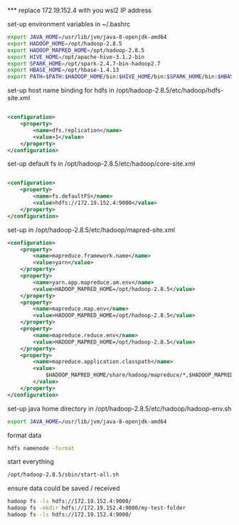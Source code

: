 *** replace 172.19.152.4 with you wsl2 IP address

set-up environment variables in ~/.bashrc

```bash
export JAVA_HOME=/usr/lib/jvm/java-8-openjdk-amd64
export HADOOP_HOME=/opt/hadoop-2.8.5
export HADOOP_MAPRED_HOME=/opt/hadoop-2.8.5
export HIVE_HOME=/opt/apache-hive-3.1.2-bin
export SPARK_HOME=/opt/spark-2.4.7-bin-hadoop2.7
export HBASE_HOME=/opt/hbase-1.4.13
export PATH=$PATH:$HADOOP_HOME/bin:$HIVE_HOME/bin:$SPARK_HOME/bin:$HBASE_HOME/bin
```

set-up host name binding for hdfs in /opt/hadoop-2.8.5/etc/hadoop/hdfs-site.xml

```xml

<configuration>
    <property>
        <name>dfs.replication</name>
        <value>1</value>
    </property>
</configuration>
```

set-up default fs in /opt/hadoop-2.8.5/etc/hadoop/core-site.xml

```xml

<configuration>
    <property>
        <name>fs.defaultFS</name>
        <value>hdfs://172.19.152.4:9000</value>
    </property>
</configuration>
```

set-up in /opt/hadoop-2.8.5/etc/hadoop/mapred-site.xml 
```xml
<configuration>
    <property>
        <name>mapreduce.framework.name</name>
        <value>yarn</value>
    </property>
    <property>
        <name>yarn.app.mapreduce.am.env</name>
        <value>HADOOP_MAPRED_HOME=/opt/hadoop-2.8.5</value>
    </property>
    <property>
        <name>mapreduce.map.env</name>
        <value>HADOOP_MAPRED_HOME=/opt/hadoop-2.8.5</value>
    </property>
    <property>
        <name>mapreduce.reduce.env</name>
        <value>HADOOP_MAPRED_HOME=/opt/hadoop-2.8.5</value>
    </property>
    <property>
        <name>mapreduce.application.classpath</name>
        <value>
            $HADOOP_MAPRED_HOME/share/hadoop/mapreduce/*,$HADOOP_MAPRED_HOME/share/hadoop/mapreduce/lib/*,$HADOOP_MAPRED_HOME/share/hadoop/common/*,$HADOOP_MAPRED_HOME/share/hadoop/common/lib/*,$HADOOP_MAPRED_HOME/share/hadoop/yarn/*,$HADOOP_MAPRED_HOME/share/hadoop/yarn/lib/*,$HADOOP_MAPRED_HOME/share/hadoop/hdfs/*,$HADOOP_MAPRED_HOME/share/hadoop/hdfs/lib/*
        </value>
    </property>
</configuration>
```

set-up java home directory in /opt/hadoop-2.8.5/etc/hadoop/hadoop-env.sh
```bash
export JAVA_HOME=/usr/lib/jvm/java-8-openjdk-amd64
```

format data
```bash
hdfs namenode -format
```

start everything
```bash
/opt/hadoop-2.8.5/sbin/start-all.sh
```


ensure data could be saved / received
```bash
hadoop fs -ls hdfs://172.19.152.4:9000/
hadoop fs -mkdir hdfs://172.19.152.4:9000/my-test-folder
hadoop fs -ls hdfs://172.19.152.4:9000/
```